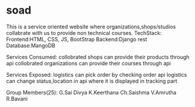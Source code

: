 # soad
 This is a service oriented website where organizations,shops/studios collabrate with us to provide non technical courses.
 TechStack: 
              Frontend:HTML, CSS, JS, BootStrap
              Backend:Django rest
              Database:MangoDB
              
 Services Consumed:
    collobrated shops can provide their products through api
    collobrated organizations can provide their courses through api

 Services Exposed:
    logistics can pick order by checking order api
    logistics can change status,location in api where it is displayed in tracking part
    
Group Members(25):
    G.Sai Divya
    K.Keerthana
    Ch.Saishma
    V.Amrutha
    R.Bavani
